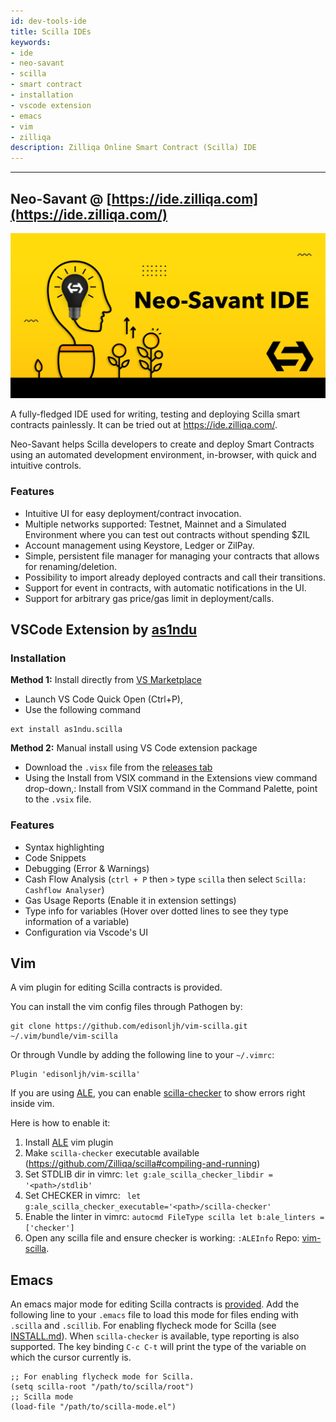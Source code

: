 ```yaml
---
id: dev-tools-ide
title: Scilla IDEs
keywords: 
- ide
- neo-savant
- scilla
- smart contract
- installation
- vscode extension
- emacs
- vim
- zilliqa
description: Zilliqa Online Smart Contract (Scilla) IDE
---
```


---

## Neo-Savant @ [https://ide.zilliqa.com](https://ide.zilliqa.com/)

![Txn sharding](../../img/dev/tools/neosavant.png)

A fully-fledged IDE used for writing, testing and deploying Scilla smart contracts painlessly. It can be tried out at https://ide.zilliqa.com/.

Neo-Savant helps Scilla developers to create and deploy Smart Contracts using an automated development environment, in-browser, with quick and intuitive controls.

### Features
* Intuitive UI for easy deployment/contract invocation.
* Multiple networks supported: Testnet, Mainnet and a Simulated Environment where you can test out contracts without spending $ZIL
* Account management using Keystore, Ledger or ZilPay.
* Simple, persistent file manager for managing your contracts that allows for renaming/deletion.
* Possibility to import already deployed contracts and call their transitions.
* Support for event in contracts, with automatic notifications in the UI.
* Support for arbitrary gas price/gas limit in deployment/calls.

## VSCode Extension by [as1ndu](https://marketplace.visualstudio.com/publishers/as1ndu)

### Installation

**Method 1:** Install directly from [VS Marketplace](https://marketplace.visualstudio.com/items?itemName=as1ndu.scilla)
- Launch VS Code Quick Open (Ctrl+P),
- Use the following command
```
ext install as1ndu.scilla
```

**Method 2:** Manual install using VS Code extension package
- Download the `.visx` file from the [releases tab](https://github.com/as1ndu/scilla/releases)
- Using the Install from VSIX command in the Extensions view command drop-down,: Install from VSIX command in the Command Palette, point to the `.vsix` file.

### Features
- Syntax highlighting
- Code Snippets
- Debugging (Error & Warnings)
- Cash Flow Analysis (`ctrl + P` then `>` type `scilla` then select `Scilla: Cashflow Analyser`)
- Gas Usage Reports (Enable it in extension settings)
- Type info for variables (Hover over dotted lines to see they type information of a variable)
- Configuration via Vscode's UI

## Vim
A vim plugin for editing Scilla contracts is provided.

You can install the vim config files through Pathogen by:
```
git clone https://github.com/edisonljh/vim-scilla.git ~/.vim/bundle/vim-scilla
```
Or through Vundle by adding the following line to your `~/.vimrc`:
```
Plugin 'edisonljh/vim-scilla'
```

If you are using [ALE](https://github.com/w0rp/ale), you can enable [scilla-checker](https://scilla.readthedocs.io/en/latest/scilla-checker.html) to show errors right inside vim.

Here is how to enable it:

1. Install [ALE](https://github.com/w0rp/ale) vim plugin
2. Make `scilla-checker` executable available (https://github.com/Zilliqa/scilla#compiling-and-running)
3. Set STDLIB dir in vimrc: `let g:ale_scilla_checker_libdir = '<path>/stdlib'`
4. Set CHECKER in vimrc: ` let g:ale_scilla_checker_executable='<path>/scilla-checker'`
5. Enable the linter in vimrc: `autocmd FileType scilla let b:ale_linters = ['checker']`
6. Open any scilla file and ensure checker is working: `:ALEInfo`
Repo: [vim-scilla](https://github.com/edisonljh/vim-scilla).

## Emacs
An emacs major mode for editing Scilla contracts is [provided](https://github.com/Zilliqa/scilla/blob/master/misc/emacs-mode/scilla-mode.el).
Add the following line to your `.emacs` file to load this mode for files ending with `.scilla` and `.scillib`.
For enabling flycheck mode for Scilla (see [INSTALL.md](https://github.com/Zilliqa/scilla/blob/master/INSTALL.md)). When `scilla-checker` is available,
type reporting is also supported. The key binding `C-c C-t` will print the type of the variable on which
the cursor currently is.

```
;; For enabling flycheck mode for Scilla.
(setq scilla-root "/path/to/scilla/root")
;; Scilla mode
(load-file "/path/to/scilla-mode.el")
